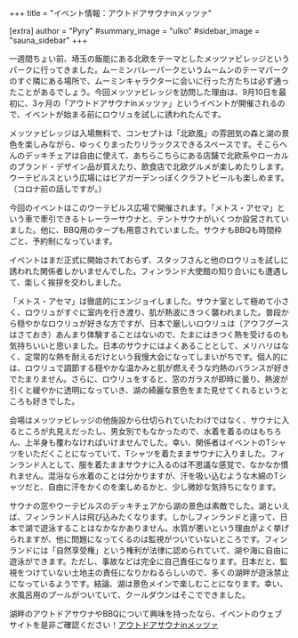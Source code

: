 +++
title = "イベント情報：アウトドアサウナinメッツァ"

[extra]
author = "Pyry"
#summary_image = "ulko"
#sidebar_image = "sauna_sidebar"
+++

一週間ちょい前、埼玉の飯能にある北欧をテーマとしたメッツァビレッジというパークに行ってきました。ムーミンバレーパークというムームンのテーマパークのすぐ隣にある場所で、ムーミンキャラクターに会いに行った方たちは必ず通ったことがあるでしょう。今回メッツァビレッジを訪問した理由は、9月10日を最初に、3ヶ月の「アウトドアサウナinメッツァ」というイベントが開催されるので、イベントが始まる前にロウリュを試しに誘われたんです。

<!-- more -->

メッツァビレッジは入場無料で、コンセプトは「北欧風」の雰囲気の森と湖の景色を楽しみながら、ゆっくりまったりリラックスできるスペースです。そこらへんのデッキチェアは自由に使えて、あちらこちらにある店舗で北欧系やローカルのブランド・デザイン品が買えたり、飲食店で北欧グルメが楽しめたりします。ウーテピルスという広場にはビアガーデンっぽくクラフトビールも楽しめます。（コロナ前の話しですが。）

今回のイベントはこのウーテピルス広場で開催されます。「メトス・アセマ」という車で牽引できるトレーラーサウナと、テントサウナがいくつか設営されていました。他に、BBQ用のタープも用意されていました。サウナもBBQも時間枠ごと、予約制になっています。

イベントはまだ正式に開始されておらず、スタッフさんと他のロウリュを試しに誘われた関係者しかいませんでした。フィンランド大使館の知り合いにも遭遇して、楽しく挨拶を交わしました。

「メトス・アセマ」は徹底的にエンジョイしました。サウナ室として極めて小さく、ロウリュがすぐに室内を行き渡り、肌が熱波にきつく襲われました。普段から穏やかなロウリュが好きな方ですが、日本で厳しいロウリュは（アウフグースはさておき）あんまり体験することはないので、たまにはきつく熱を受けるのも気持ちいいと思いました。日本のサウナにはよくあることとして、メリハリはなく、定常的な熱を耐えるだけという我慢大会になってしまいがちです。個人的には、ロウリュで調節する穏やかな温かみと肌が燃えそうな灼熱のバランスが好きでたまりません。さらに、ロウリュをすると、窓のガラスが即時に曇り、熱波が引くと緩やかに透明になっていき、湖の綺麗な景色をまた見せてくれるというところも好きでした。

会場はメッツァビレッジの他施設から仕切られていたわけではなく、サウナに入るところが丸見えだったし、男女別でもなかったので、水着を着るのはもちろん、上半身も覆わなければいけませんでした。幸い、関係者はイベントのTシャツをいただくことになっていて、Tシャツを着たままサウナに入りました。フィンランド人として、服を着たままサウナに入るのは不思議な感覚で、なかなか慣れません。混浴なら水着のことは分かりますが、汗を吸い込むような木綿のTシャツだと、自由に汗をかくのを楽しめるかと、少し微妙な気持ちになります。

サウナの窓やウーテピルスのデッキチェアから湖の景色は素敵でした。湖といえば、フィンランド人は飛び込みたくなります。しかしフィンランドと違って、日本で湖で遊泳することはなかなかありません。水質が悪いという理由がよく挙げられますが、他に問題になってくるのは監視がついていないところです。フィンランドには「自然享受権」という権利が法律に認められていて、湖や海に自由に遊泳ができます。ただし、事故などは完全に自己責任になります。日本だと、監視をつけていない土地主の責任になりかねるらしいので、多くの湖畔が遊泳禁止になっているようです。結論、湖は景色メインで楽しむことになります。幸い、水風呂用のプールがついていて、クールダウンはそこでできました。

湖畔のアウトドアサウナやBBQについて興味を持ったなら、イベントのウェブサイトを是非ご確認ください！[アウトドアサウナinメッツァ](https://metsa-hanno.com/event/16716/) 